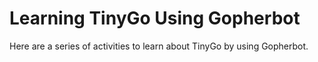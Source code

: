 # Learning TinyGo Using Gopherbot

Here are a series of activities to learn about TinyGo by using Gopherbot.
